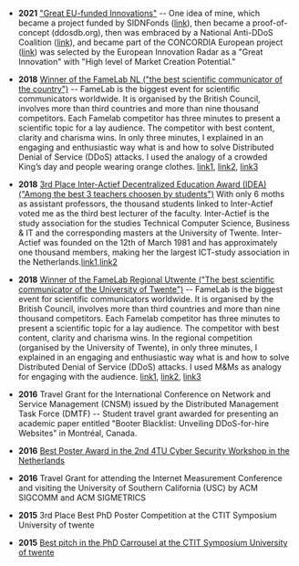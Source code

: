 
- **2021** ["Great EU-funded Innovations"](https://www.innoradar.eu/innovation/37921) -- One idea of mine, which became a project funded by SIDNFonds ([link](https://www.sidnfonds.nl/projecten/ddosdb-collecting-transforming-applying-and-disseminating-ddos-attack-knowledge)), then became a proof-of-concept (ddosdb.org), then was embraced by a National Anti-DDoS Coalition ([link](https://www.nomoreddos.org/en/)), and became part of the CONCORDIA European project ([link](https://www.concordia-h2020.eu/)) was selected by the European Innovation Radar as a "Great Innovation" with "High level of Market Creation Potential."

- **2018** [Winner of the FameLab NL ("the best scientific communicator of the country")](https://www.youtube.com/watch?v=9av9ifNbMf8) -- FameLab is the biggest event for scientific communicators worldwide. It is organised by the British Council, involves more than third countries and more than nine thousand competitors. Each Famelab competitor has three minutes to present a scientific topic for a lay audience. The competitor with best content, clarity and charisma wins. In only three minutes, I explained in an engaging and enthusiastic way what is and how to solve Distributed Denial of Service (DDoS) attacks. I used the analogy of a crowded King’s day and people wearing orange clothes. [link1](https://www.utoday.nl/news/65454/ut-researcher-wins-the-dutch-finals-of-famelab), [link2](https://www.utwente.nl/nieuws/!/2018/5/121723/jair-santanna-wint-nederlandse-finale-famelab), [link3](https://www.utwente.nl/en/eemcs/dacs/news/!/2018/5/130909/ut-has-the-best-science-communicator-of-the-netherlands)

- **2018** [3rd Place Inter-Actief Decentralized Education Award (IDEA) ("Among the best 3 teachers choosen by students")](https://www.inter-actief.utwente.nl/nieuws/346/2018/3/29/the-winners-of-the-idea-are-known/) With only 6 moths as assistant professors, the thousand students linked to Inter-Actief voted me as the third best lecturer of the faculty. Inter-Actief is the study association for the studies Technical Computer Science, Business & IT and the corresponding masters at the University of Twente. Inter-Actief was founded on the 12th of March 1981 and has approximately one thousand members, making her the largest ICT-study association in the Netherlands.[link1]( https://www.inter-actief.utwente.nl/nieuws/346/2018/3/29/the-winners-of-the-idea-are-known/),[link2](https://www.inter-actief.utwente.nl/activities/5755/photo/28659/)

- **2018** [Winner of the FameLab Regional Utwente ("The best scientific communicator of the University of Twente")](https://www.utwente.nl/nieuws/!/2018/3/64377/famelab-winnaars-geert-folkertsma-en-jair-de-santanna) -- FameLab is the biggest event for scientific communicators worldwide. It is organised by the British Council, involves more than third countries and more than nine thousand competitors. Each Famelab competitor has three minutes to present a scientific topic for a lay audience. The competitor with best content, clarity and charisma wins. In the regional competition (organised by the University of Twente), in only three minutes, I explained in an engaging and enthusiastic way what is and how to solve Distributed Denial of Service (DDoS) attacks. I used M&Ms as analogy for engaging with the audience. [link1](https://www.utwente.nl/nieuws/!/2018/3/64377/famelab-winnaars-geert-folkertsma-en-jair-de-santanna), [link2](https://www.utoday.nl/news/65225/famelab-finding-the-next-big-science-communicator), [link3](https://www.utwente.nl/en/eemcs/dacs/news/!/2018/3/235528/winner-of-famelab-jair-santanna)

- **2016** Travel Grant for the International Conference on Network and Service Management (CNSM) issued by the Distributed Management Task Force (DMTF) -- Student travel grant awarded for presenting an academic paper entitled "Booter Blacklist: Unveiling DDoS-for-hire Websites" in Montréal, Canada.

- **2016** [Best Poster Award in the 2nd 4TU Cyber Security Workshop in the Netherlands](https://www.utwente.nl/en/news/!/2016/10/40293/best-poster-award-for-jose-jair-santanna-dacs-at-2nd-cyber-security-workshop-in-the-netherlands-csw-nl-2016)

- **2016** Travel Grant for attending the Internet Measurement Conference and visiting the University of Southern California (USC) by ACM SIGCOMM and ACM SIGMETRICS

- **2015** 3rd Place Best PhD Poster Competition at the CTIT Symposium University of twente

- **2015** [Best pitch in the PhD Carrousel at the CTIT Symposium University of twente](https://www.utoday.nl/news/61627/Booters__anybody_can_perform_DDoS_attacks)
